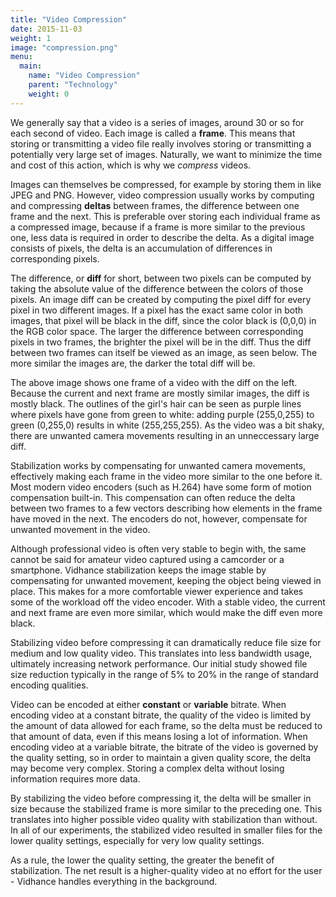 ```yaml
---
title: "Video Compression"
date: 2015-11-03
weight: 1
image: "compression.png"
menu:
  main:
    name: "Video Compression"
    parent: "Technology"
    weight: 0
---
```

We generally say that a video is a series of images, around 30 or so for each second of video. Each image is called a **frame**. This means that storing or transmitting a video file really involves storing or transmitting a potentially very large set of images. Naturally, we want to minimize the time and cost of this action, which is why we *compress* videos.

Images can themselves be compressed, for example by storing them in like JPEG and PNG. However, video compression usually works by computing and compressing **deltas** between frames, the difference between one frame and the next. <!--more--> This is preferable over storing each individual frame as a compressed image, because if a frame is more similar to the previous one, less data is required in order to describe the delta. As a digital image consists of pixels, the delta is an accumulation of differences in corresponding pixels.

The difference, or **diff** for short, between two pixels can be computed by taking the absolute value of the difference between the colors of those pixels. An image diff can be created by computing the pixel diff for every pixel in two different images. If a pixel has the exact same color in both images, that pixel will be black in the diff, since the color black is (0,0,0) in the RGB color space. The larger the difference between corresponding pixels in two frames, the brighter the pixel will be in the diff. Thus the diff between two frames can itself be viewed as an image, as seen below. The more similar the images are, the darker the total diff will be.

The above image shows one frame of a video with the diff on the left. Because the current and next frame are mostly similar images, the diff is mostly black. The outlines of the girl's hair can be seen as purple lines where pixels have gone from green to white: adding purple (255,0,255) to green (0,255,0) results in white (255,255,255). As the video was a bit shaky, there are unwanted camera movements resulting in an unneccessary large diff.

Stabilization works by compensating for unwanted camera movements, effectively making each frame in the video more similar to the one before it. Most modern video encoders (such as H.264) have some form of motion compensation built-in. This compensation can often reduce the delta between two frames to a few vectors describing how elements in the frame have moved in the next. The encoders do not, however, compensate for unwanted movement in the video.

Although professional video is often very stable to begin with, the same cannot be said for amateur video captured using a camcorder or a smartphone. Vidhance stabilization keeps the image stable by compensating for unwanted movement, keeping the object being viewed in place. This makes for a more comfortable viewer experience and takes some of the workload off the video encoder. With a stable video, the current and next frame are even more similar, which would make the diff even more black.

Stabilizing video before compressing it can dramatically reduce file size for medium and low quality video. This translates into less bandwidth usage, ultimately increasing network performance. Our initial study showed file size reduction typically in the range of 5% to 20% in the range of standard encoding qualities.

Video can be encoded at either **constant** or **variable** bitrate. When encoding video at a constant bitrate, the quality of the video is limited by the amount of data allowed for each frame, so the delta must be reduced to that amount of data, even if this means losing a lot of information. When encoding video at a variable bitrate, the bitrate of the video is governed by the quality setting, so in order to maintain a given quality score, the delta may become very complex. Storing a complex delta without losing information requires more data.

By stabilizing the video before compressing it, the delta will be smaller in size because the stabilized frame is more similar to the preceding one. This translates into higher possible video quality with stabilization than without. In all of our experiments, the stabilized video resulted in smaller files for the lower quality settings, especially for very low quality settings.

As a rule, the lower the quality setting, the greater the benefit of stabilization. The net result is a higher-quality video at no effort for the user - Vidhance handles everything in the background.
